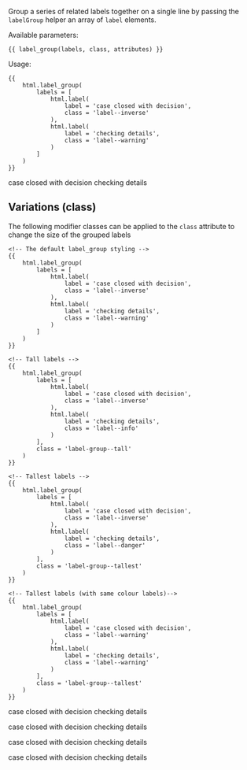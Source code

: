 Group a series of related labels together on a single line by passing the `labelGroup` helper an array of `label` elements.

Available parameters:

    {{ label_group(labels, class, attributes) }}

Usage:

    {{
        html.label_group(
            labels = [
                html.label(
                    label = 'case closed with decision', 
                    class = 'label--inverse'
                ),
                html.label(
                    label = 'checking details',
                    class = 'label--warning'
                )
            ]
        )
    }}

<div class="label-group">  <span class="label label--inverse">case closed with decision</span>  <span class="label label--warning">checking details</span></div>

## Variations (class)

The following modifier classes can be applied to the `class` attribute to change the size of the grouped labels

    <!-- The default label_group styling -->
    {{
        html.label_group(
            labels = [
                html.label(
                    label = 'case closed with decision', 
                    class = 'label--inverse'
                ),
                html.label(
                    label = 'checking details',
                    class = 'label--warning'
                )
            ]
        )
    }}
    
    <!-- Tall labels -->
    {{
        html.label_group(
            labels = [
                html.label(
                    label = 'case closed with decision',
                    class = 'label--inverse'
                ),
                html.label(
                    label = 'checking details',
                    class = 'label--info'
                )
            ],
            class = 'label-group--tall'
        )
    }}
    
    <!-- Tallest labels -->
    {{
        html.label_group(
            labels = [
                html.label(
                    label = 'case closed with decision',
                    class = 'label--inverse'
                ),
                html.label(
                    label = 'checking details',
                    class = 'label--danger'
                )
            ],
            class = 'label-group--tallest'
        )
    }}

    <!-- Tallest labels (with same colour labels)-->
    {{
        html.label_group(
            labels = [
                html.label(
                    label = 'case closed with decision',
                    class = 'label--warning'
                ),
                html.label(
                    label = 'checking details',
                    class = 'label--warning'
                )
            ],
            class = 'label-group--tallest'
        )
    }}

<p>
<div class="label-group">  <span class="label label--inverse">case closed with decision</span>  <span class="label label--warning">checking details</span></div>
</p>

<p>
<div class="label-group label-group--tall">  <span class="label label--inverse">case closed with decision</span>  <span class="label label--info">checking details</span></div>
</p>

<p>
<div class="label-group label-group--tallest">  <span class="label label--inverse">case closed with decision</span>  <span class="label label--danger">checking details</span></div>
</p>

<div class="label-group label-group--tallest">  <span class="label label--warning">case closed with decision</span>  <span class="label label--warning">checking details</span></div>
